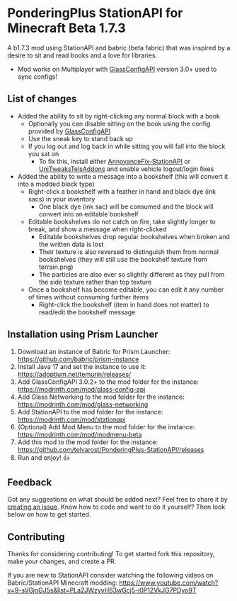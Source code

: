 # PonderingPlus StationAPI for Minecraft Beta 1.7.3

A b1.7.3 mod using StationAPI and babric (beta fabric) that was inspired by a desire to sit and read books and a love for libraries.
* Mod works on Multiplayer with [GlassConfigAPI](https://modrinth.com/mod/glass-config-api) version 3.0+ used to sync configs!

## List of changes

* Added the ability to sit by right-clicking any normal block with a book
  * Optionally you can disable sitting on the book using the config provided by [GlassConfigAPI](https://modrinth.com/mod/glass-config-api)
  * Use the sneak key to stand back up
  * If you log out and log back in while sitting you will fall into the block you sat on
    * To fix this, install either [AnnoyanceFix-StationAPI](https://modrinth.com/mod/annoyancefix-stationapi-edition) or [UniTweaksTelsAddons](https://modrinth.com/mod/unitweakstelsaddons-stationapi) and enable vehicle logout/login fixes
* Added the ability to write a message into a bookshelf (this will convert it into a modded block type)
  * Right-click a bookshelf with a feather in hand and black dye (ink sacs) in your inventory
    * One black dye (ink sac) will be consumed and the block will convert into an editable bookshelf
  * Editable bookshelves do not catch on fire, take slightly longer to break, and show a message when right-clicked
    * Editable bookshelves drop regular bookshelves when broken and the written data is lost
    * Their texture is also reversed to distinguish them from normal bookshelves (they will still use the bookshelf texture from terrain.png)
    * The particles are also ever so slightly different as they pull from the side texture rather than top texture
  * Once a bookshelf has become editable, you can edit it any number of times without consuming further items
    * Right-click the bookshelf (item in hand does not matter) to read/edit the bookshelf message

## Installation using Prism Launcher

1. Download an instance of Babric for Prism Launcher: https://github.com/babric/prism-instance
2. Install Java 17 and set the instance to use it: https://adoptium.net/temurin/releases/
3. Add GlassConfigAPI 3.0.2+ to the mod folder for the instance: https://modrinth.com/mod/glass-config-api
4. Add Glass Networking to the mod folder for the instance: https://modrinth.com/mod/glass-networking
5. Add StationAPI to the mod folder for the instance: https://modrinth.com/mod/stationapi
6. (Optional) Add Mod Menu to the mod folder for the instance: https://modrinth.com/mod/modmenu-beta
7. Add this mod to the mod folder for the instance: https://github.com/telvarost/PonderingPlus-StationAPI/releases
8. Run and enjoy! 👍

## Feedback

Got any suggestions on what should be added next? Feel free to share it by [creating an issue](https://github.com/telvarost/PonderingPlus-StationAPI/issues/new). Know how to code and want to do it yourself? Then look below on how to get started.

## Contributing

Thanks for considering contributing! To get started fork this repository, make your changes, and create a PR. 

If you are new to StationAPI consider watching the following videos on Babric/StationAPI Minecraft modding: https://www.youtube.com/watch?v=9-sVGjnGJ5s&list=PLa2JWzyvH63wGcj5-i0P12VkJG7PDyo9T
